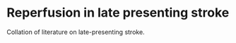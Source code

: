 # Reperfusion in late presenting stroke

Collation of literature on late-presenting stroke.


```{tableofcontents}
```
